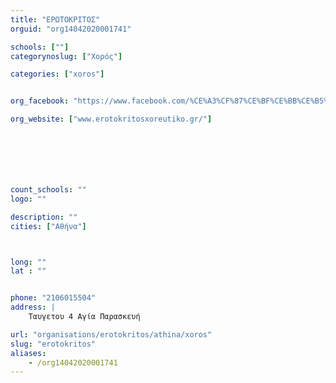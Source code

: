 ```yaml
---
title: "ΕΡΩΤΟΚΡΙΤΟΣ"
orguid: "org14042020001741"

schools: [""]
categorynoslug: ["Χορός"]

categories: ["xoros"]


org_facebook: "https://www.facebook.com/%CE%A3%CF%87%CE%BF%CE%BB%CE%B5%CF%82-%CE%A7%CE%BF%CF%81%CE%BF%CF%85-%CE%95%CF%81%CF%89%CF%84%CE%BF%CE%BA%CF%81%CE%B9%CF%84%CE%BF%CF%82-%CE%9A%CF%89%CF%83%CF%84%CE%B1%CF%82-%CE%9A%CF%85%CF%81%CE%B9%CE%B1%CE%BA%CE%B1%CE%BA%CE%B7%CF%82-811712808897585/"

org_website: ["www.erotokritosxoreutiko.gr/"]







count_schools: ""
logo: ""

description: ""
cities: ["Αθήνα"]



long: ""
lat : ""


phone: "2106015504"
address: |
    Ταυγετου 4 Αγία Παρασκευή

url: "organisations/erotokritos/athina/xoros"
slug: "erotokritos"
aliases:
    - /org14042020001741
---
```



